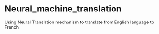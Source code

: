 # Neural_machine_translation
Using Neural Translation mechanism to translate from English language to French
